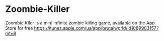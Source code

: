 # Zoombie-Killer
Zoombie Kiler is a mini infinite zombie killing game, available on the App Store for free https://itunes.apple.com/us/app/brutalworld/id1089983157?mt=8
